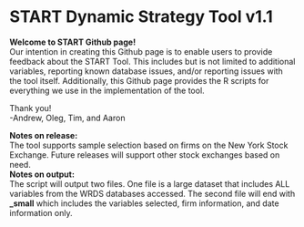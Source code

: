 # START Dynamic Strategy Tool v1.1

**Welcome to START Github page!**  
Our intention in creating this Github page is to enable users to provide feedback about the START Tool. This includes but is not limited to additional variables, reporting known database issues, and/or reporting issues with the tool itself. Additionally, this Github page provides the R scripts for everything we use in the implementation  of the tool.   

  
  
Thank you!  
-Andrew, Oleg, Tim, and Aaron

**Notes on release:**  
The tool supports sample selection based on firms on the New York Stock Exchange. Future releases will support other stock exchanges based on need.  
**Notes on output:**  
The script will output two files. One file is a large dataset that includes ALL variables from the WRDS databases accessed. The second file will end with **_small** which includes the variables selected, firm information, and date information only.
